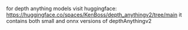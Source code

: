 for depth anything models visit huggingface: https://huggingface.co/spaces/KenBoss/depth_anythingv2/tree/main
it contains both small and onnx versions of depthAnythingv2
